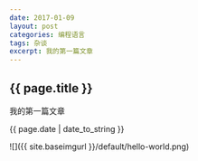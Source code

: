 ```yaml
---
date: 2017-01-09
layout: post
categories: 编程语言
tags: 杂谈
excerpt: 我的第一篇文章
---
```


<h2>{{ page.title }}</h2>
<p>我的第一篇文章</p>
<p>{{ page.date | date_to_string }}</p>
![]({{ site.baseimgurl }}/default/hello-world.png)